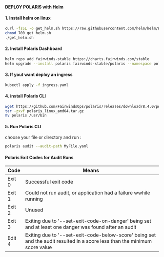 #### DEPLOY POLARIS with Helm

#### 1. Install helm on linux 
```sh
curl -fsSL -o get_helm.sh https://raw.githubusercontent.com/helm/helm/main/scripts/get-helm-3
chmod 700 get_helm.sh
./get_helm.sh
```

#### 2. Install Polaris Dashboard
```sh
helm repo add fairwinds-stable https://charts.fairwinds.com/stable
helm upgrade --install polaris fairwinds-stable/polaris --namespace polaris --create-namespace
```

#### 3. If yout want deploy an ingress 
```sh
kubectl apply -f ingress.yaml 
```

#### 4. install Polaris CLI

```sh
wget https://github.com/FairwindsOps/polaris/releases/download/8.4.0/polaris_linux_amd64.tar.gz
tar -zxvf polaris_linux_amd64.tar.gz
mv polaris /usr/bin
```

#### 5. Run Polaris CLI

choose your file or directory and run :
```sh
polaris audit --audit-path MyFile.yaml
```
#### Polaris Exit Codes for Audit Runs

| Code | Means |
| ---- | ----- |
|Exit 0|Successful exit code|
|Exit 1|Could not run audit, or application had a failure wwhile running|
|Exit 2| Unused|
|Exit 3|Exiting due to '--set-exit-code-on-danger' being set and at least one danger was found after an audit|
|Edit 4|Exiting due to '--set-exit-code-below-score' being set and the audit resulted in a score less than the minimum score value|